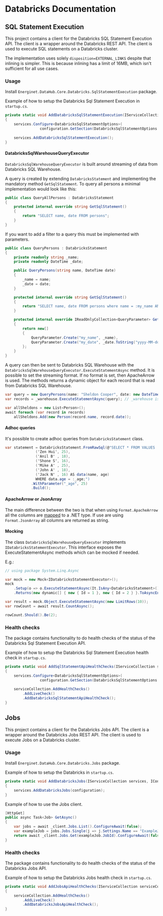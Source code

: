 # Databricks Documentation

## SQL Statement Execution

This project contains a client for the Databricks SQL Statement Execution API. The client is a wrapper around the Databricks REST API. The client is used to execute SQL statements on a Databricks cluster.

The implementation uses solely `disposition=EXTERNAL_LINKS` despite that inlining is simpler. This is because inlining has a limit of 16MB, which isn't sufficient for all use cases.

### Usage

Install `Energinet.DataHub.Core.Databricks.SqlStatementExecution` package.

Example of how to setup the Databricks Sql Statement Execution in `startup.cs`.

```c#
private static void AddDatabricksSqlStatementExecution(IServiceCollection services, IConfiguration configuration)
{   
    services.Configure<DatabricksSqlStatementOptions>(
                configuration.GetSection(DatabricksSqlStatementOptions.DatabricksOptions));
    
    services.AddDatabricksSqlStatementExecution();
}
```

#### DatabricksSqlWarehouseQueryExecutor

`DatabricksSqlWarehouseQueryExecutor` is built around streaming of data from Databricks SQL Warehouse.

A query is created by extending `DatabricksStatement` and implementing the mandatory method `GetSqlStatement`. To query all persons a minimal implementation would look like this:

```c#
public class QueryAllPersons : DatabricksStatement
{
    protected internal override string GetSqlStatement()
    {
        return "SELECT name, date FROM persons";
    }
}
```

If you want to add a filter to a query this must be implemented with parameters.

```c#
public class QueryPersons : DatabricksStatement
{
    private readonly string _name;
    private readonly DateTime _date;

    public QueryPersons(string name, DateTime date)
    {
        _name = name;
        _date = date;
    }

    protected internal override string GetSqlStatement()
    {
        return "SELECT name, date FROM persons where name = :my_name AND date = :my_date";
    }

    protected internal override IReadOnlyCollection<QueryParameter> GetParameters()
    {
        return new[]
        {
            QueryParameter.Create("my_name", _name),
            QueryParameter.Create("my_date", _date.ToString("yyyy-MM-dd HH:mm:ss.fff") + "Z"),
        };
    }
}
```

A query can then be sent to Databricks SQL Warehouse with the `DatabricksSqlWarehouseQueryExecutor.ExecuteStatementAsync` method. It is possible to set the streaming format. If no format is set, then ApacheArrow is used. The methods returns a dynamic object for each record that is read from Databricks SQL Warehouse.

```c#
var query = new QueryPersons(name: "Sheldon Cooper", date: new DateTime(1980, 2, 26));
var records = _warehouse.ExecuteStatementAsync(query); // _warehouse is an instance of DatabricksSqlWarehouseQueryExecutor

var allSheldons = new List<Person>();
await foreach (var record in records)
    allSheldons.Add(new Person(record.name, record.date));
```

#### Adhoc queries

It's possible to create adhoc queries from `DatabricksStatement` class.

```c#
var statement = DatabricksStatement.FromRawSql(@"SELECT * FROM VALUES
              ('Zen Hui', 25),
              ('Anil B' , 18),
              ('Shone S', 16),
              ('Mike A' , 25),
              ('John A' , 18),
              ('Jack N' , 16) AS data(name, age)
              WHERE data.age = :_age;")
            .WithParameter("_age", 25)
            .Build();
```

#### ApacheArrow or JsonArray

The main difference between the two is that when using `Format.ApacheArrow` all the columns are [mapped](../source/SqlStatementExecution/Formats/IArrowArrayExtensions.cs) to a .NET type. If use are using `Format.JsonArray` all columns are returned as string.

#### Mocking

The class `DatabricksSqlWarehouseQueryExecutor` implements `IDatabricksStatementExecutor`. This interface exposes the ExecuteStatementAsync methods which can be mocked if needed.

E.g.:

```c#
// using package System.Linq.Async

var mock = new Mock<IDatabricksStatementExecutor>();
mock
    .Setup(o => o.ExecuteStatementAsync(It.IsAny<DatabricksStatement>()))
    .Returns(new dynamic[] { new { Id = 1 }, new { Id = 2 } }.ToAsyncEnumerable());

var result = mock.Object.ExecuteStatementAsync(new LimitRows(10));
var rowCount = await result.CountAsync();

rowCount.Should().Be(2);
```

### Health checks

The package contains functionality to do health checks of the status of the Databricks Sql Statement Execution API.

Example of how to setup the Databricks Sql Statement Execution health check in `startup.cs`.

```c#
private static void AddSqlStatementApiHealthChecks(IServiceCollection serviceCollection, IConfiguration configuration)
{
    services.Configure<DatabricksSqlStatementOptions>(
                configuration.GetSection(DatabricksSqlStatementOptions.DatabricksOptions));
    
    serviceCollection.AddHealthChecks()
        .AddLiveCheck()
        .AddDatabricksSqlStatementApiHealthCheck();
}
```

## Jobs

This project contains a client for the Databricks Jobs API. The client is a wrapper around the Databricks Jobs REST API. The client is used to execute Jobs on a Databricks cluster.

### Usage

Install `Energinet.DataHub.Core.Databricks.Jobs` package.

Example of how to setup the Databricks in `startup.cs`.

```c#
private static void AddDatabricksJobs(IServiceCollection services, IConfiguration configuration)
{   
    services.AddDatabricksJobs(configuration);
}
```

Example of how to use the Jobs client.

```c#
[HttpGet]
public async Task<Job> GetAsync()
{
    var jobs = await _client.Jobs.List().ConfigureAwait(false);
    var exampleJob = jobs.Jobs.Single(j => j.Settings.Name == "ExampleJob");
    return await _client.Jobs.Get(exampleJob.JobId).ConfigureAwait(false);
}
```

### Health checks

The package contains functionality to do health checks of the status of the Databricks Jobs API.

Example of how to setup the Databricks Jobs health check in `startup.cs`.

```c#
private static void AddJobsApiHealthChecks(IServiceCollection serviceCollection)
{
    serviceCollection.AddHealthChecks()
        .AddLiveCheck()
        .AddDatabricksJobsApiHealthCheck();
}
```
